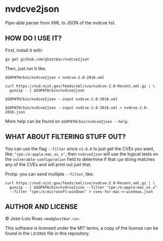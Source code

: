 nvdcve2json
===========

Pipe-able parser from XML to JSON of the nvdcve list.

HOW DO I USE IT?
----------------
First, install it with:

    go get github.com/ghostbar/nvdcve2json

Then, just run it like:


    $GOPATH/bin/nvdcve2json < nvdcve-2.0-2016.xml

    curl https://nvd.nist.gov/feeds/xml/cve/nvdcve-2.0-Recent.xml.gz | \
      gunzip - | $GOPATH/bin/nvdcve2json

    $GOPATH/bin/nvdcve2json --input nvdcve-2.0-2016.xml

    $GOPATH/bin/nvdcve2json --input nvdcve-2.0-2016.xml > nvdcve-2.0-2016.json

More help can be found on `$GOPATH/bin/nvdcve2json --help`.

WHAT ABOUT FILTERING STUFF OUT?
-------------------------------

You can use the flag `--filter` since `v1.0.0` to just get the CVEs you want,
like: `"cpe:/o:apple:mac_os_x"`, then `nvdcve2json` will use the logical tests
on the `vulnerable-configuration` field to determine if that `cpe` string
matches any of the CVEs and will print out just that.

Protip: you can send multiple `--filter`, like:

    curl https://nvd.nist.gov/feeds/xml/cve/nvdcve-2.0-Recent.xml.gz | \
      gunzip - | $GOPATH/bin/nvdcve2json --filter "cpe:/o:apple:mac_os_x"
      --filter "cpe:/o:microsoft:windows" > cves-for-mac-n-windows.json

AUTHOR AND LICENSE
------------------
© Jose-Luis Rivas `<me@ghostbar.co>`.

This software is licensed under the MIT terms, a copy of the license can be
found in the `LICENSE` file in this repository.
